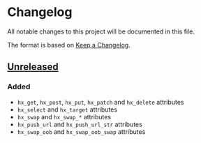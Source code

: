 # Changelog

All notable changes to this project will be documented in this file.

The format is based on [Keep a Changelog](https://keepachangelog.com/en/1.1.0/).


## [Unreleased]

### Added

* `hx_get`, `hx_post`, `hx_put`, `hx_patch` and `hx_delete` attributes
* `hx_select` and `hx_target` attributes
* `hx_swap` and `hx_swap_*` attributes
* `hx_push_url` and `hx_push_url_str` attributes
* `hx_swap_oob` and `hx_swap_oob_swap` attributes


[Unreleased]: https://github.com/jcornaz/fun-htmx/compare/...HEAD
